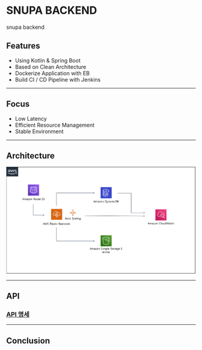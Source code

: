 # SNUPA BACKEND
snupa backend

## Features
* Using Kotlin & Spring Boot
* Based on Clean Architecture
* Dockerize Application with EB
* Build CI / CD Pipeline with Jenkins

***

## Focus
* Low Latency
* Efficient Resource Management
* Stable Environment

***

## Architecture

![image](./images/snupa_backend.PNG)

***

## API

### [API 명세](https://crimson-meadow-9071.postman.co/collections/4624934-35514ed4-31f0-47d1-a6dc-2cda2bdc380c?version=latest&workspace=3a500869-14ac-4db8-87ac-24c5aacff3df)

***

## Conclusion
